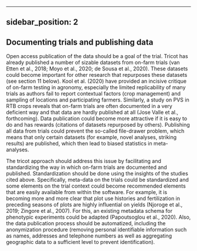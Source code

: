 
---
sidebar_position: 2
---


## Documenting trials and publishing data 

Open access publication of the data should be a goal of the trial. Tricot has already published a number of sizable datasets from on-farm trials (van Etten et al., 2018; Moyo et al., 2020; de Sousa et al., 2020). These datasets could become important for other research that repurposes these datasets (see section 11 below). Kool et al. (2020) have provided an incisive critique of on-farm testing in agronomy, especially the limited replicability of many trials as authors fail to report contextual factors (crop management) and sampling of locations and participating farmers. Similarly, a study on PVS in RTB crops reveals that on-farm trials are often documented in a very deficient way and that data are hardly published at all (Jose Valle et al., forthcoming). Data publication could become more attractive if it is easy to do and has rewards (citations of datasets repurposed by others). Publishing all data from trials could prevent the so-called file-drawer problem, which means that only certain datasets (for example, novel analyses, striking results) are published, which then lead to biased statistics in meta-analyses.

The tricot approach should address this issue by facilitating and standardizing the way in which on-farm trials are documented and published. Standardization should be done using the insights of the studies cited above. Specifically, meta-data on the trials could be standardized and some elements on the trial context could become recommended elements that are easily available from within the software. For example, it is becoming more and more clear that plot use histories and fertilization in preceding seasons of plots are highly influential on yields (Njoroge et al., 2019; Zingore et al., 2007). For this, an existing metadata schema for phenotypic experiments could be adapted (Papoutsoglou et al., 2020). Also, the data publication process should be automatized, including the anonymization procedure (removing personal identifiable information such as names, addresses and telephone numbers as well as aggregating geographic data to a sufficient level to prevent identification).

